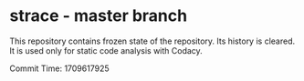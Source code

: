 # strace - master branch

This repository contains frozen state of the repository.
Its history is cleared. It is used only for static code
analysis with Codacy.

Commit Time: 1709617925